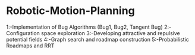 # Robotic-Motion-Planning
1:-Implementation of Bug Algorithms (Bug1, Bug2, Tangent Bug)
2:-Configuration space exploration
3:-Developing attractive and repulsive potential fields
4:-Graph search and roadmap construction
5:-Probabilistic Roadmaps and RRT
